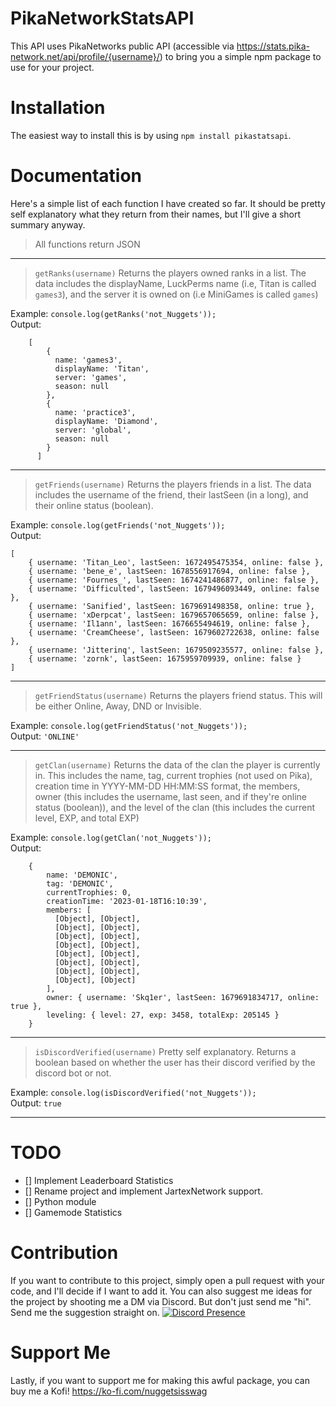 # PikaNetworkStatsAPI
This API uses PikaNetworks public API (accessible via https://stats.pika-network.net/api/profile/{username}/) to bring you a simple npm package to use for your project.

# Installation
The easiest way to install this is by using `npm install pikastatsapi`.

# Documentation
Here's a simple list of each function I have created so far. It should be pretty self explanatory what they return from their names, but I'll give a short summary anyway.

> All functions return JSON

___



> ```getRanks(username)```
> Returns the players owned ranks in a list. The data includes the displayName, LuckPerms name (i.e, Titan is called `games3`), and the server it is owned on (i.e MiniGames is called `games`)

Example: `console.log(getRanks('not_Nuggets'));`<br>
Output: 
```
    [
        {
          name: 'games3',
          displayName: 'Titan',
          server: 'games',
          season: null
        },
        {
          name: 'practice3',
          displayName: 'Diamond',
          server: 'global',
          season: null
        }
      ]
 ```
 
 
___

> ```getFriends(username)```
> Returns the players friends in a list. The data includes the username of the friend, their lastSeen (in a long), and their online status (boolean).

Example: `console.log(getFriends('not_Nuggets'));`<br>
Output: 
``` 
[
    { username: 'Titan_Leo', lastSeen: 1672495475354, online: false },
    { username: 'bene_e', lastSeen: 1678556917694, online: false },
    { username: 'Fournes_', lastSeen: 1674241486877, online: false },
    { username: 'Difficulted', lastSeen: 1679496093449, online: false },
    { username: 'Sanified', lastSeen: 1679691498358, online: true },
    { username: 'xDerpcat', lastSeen: 1679657065659, online: false },
    { username: 'Il1ann', lastSeen: 1676655494619, online: false },
    { username: 'CreamCheese', lastSeen: 1679602722638, online: false },
    { username: 'Jitterinq', lastSeen: 1679509235577, online: false },
    { username: 'zornk', lastSeen: 1675959709939, online: false }
]
```


___
> ```getFriendStatus(username)```
> Returns the players friend status. This will be either Online, Away, DND or Invisible.

Example: `console.log(getFriendStatus('not_Nuggets'));`<br>
Output: ```'ONLINE'```

___

> ```getClan(username)```
> Returns the data of the clan the player is currently in. This includes the name, tag, current trophies (not used on Pika), creation time in YYYY-MM-DD HH:MM:SS format, the members, owner (this includes the username, last seen, and if they're online status (boolean)), and the level of the clan (this includes the current level, EXP, and total EXP)

Example: `console.log(getClan('not_Nuggets'));`<br>
Output:
``` 
    {
        name: 'DEMONIC',
        tag: 'DEMONIC',
        currentTrophies: 0,
        creationTime: '2023-01-18T16:10:39',
        members: [
          [Object], [Object],
          [Object], [Object],
          [Object], [Object],
          [Object], [Object],
          [Object], [Object],
          [Object], [Object],
          [Object], [Object],
          [Object], [Object]
        ],
        owner: { username: 'Skq1er', lastSeen: 1679691834717, online: true },
        leveling: { level: 27, exp: 3458, totalExp: 205145 }
    }
```
  
___
 
> ```isDiscordVerified(username)```
> Pretty self explanatory. Returns a boolean based on whether the user has their discord verified by the discord bot or not.<br>

Example: `console.log(isDiscordVerified('not_Nuggets'));`<br>
Output: `true`
 
___
 
 # TODO
 - [] Implement Leaderboard Statistics
 - [] Rename project and implement JartexNetwork support.
 - [] Python module
 - [] Gamemode Statistics
 
 # Contribution
 If you want to contribute to this project, simply open a pull request with your code, and I'll decide if I want to add it.
 You can also suggest me ideas for the project by shooting me a DM via Discord. But don't just send me "hi". Send me the suggestion straight on.
 [![Discord Presence](https://lanyard.cnrad.dev/api/784457955156033556)](https://discord.com/users/784457955156033556)
 
 
 # Support Me
 Lastly, if you want to support me for making this awful package, you can buy me a Kofi!
 https://ko-fi.com/nuggetsisswag
 
